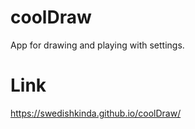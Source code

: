 # coolDraw
App for drawing and playing with settings.

# Link
https://swedishkinda.github.io/coolDraw/
